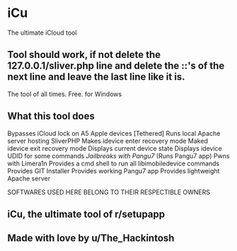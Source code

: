 # iCu
The ultimate iCloud tool

## Tool should work, if not delete the 127.0.0.1/sliver.php line and delete the ::'s of the next line and leave the last line like it is.

The tool of all times. Free. for Windows

## What this tool does

Bypasses iCloud lock on A5 Apple devices [Tethered]
Runs local Apache server hosting SliverPHP
Makes idevice enter recovery mode
Maked idevice exit recovery mode
Displays current device state
Displays idevice UDID for some commands
*Jailbreaks with Pangu7* (Runs Pangu7 app)
Pwns with Limera1n
Provides a cmd shell to run all libimobiledevice commands
Provides GIT Installer
Provides working Pangu7 app
Provides lightweight Apache server

SOFTWARES USED HERE BELONG TO THEIR RESPECTIBLE OWNERS



## iCu, the ultimate tool of r/setupapp
## Made with love by u/The_Hackintosh
